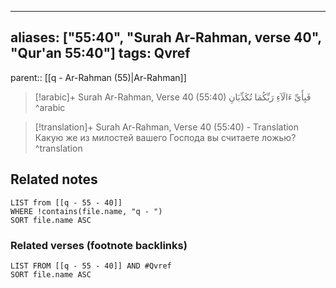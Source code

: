 
---
aliases: ["55:40", "Surah Ar-Rahman, verse 40", "Qur'an 55:40"]
tags: Qvref
---

parent:: [[q - Ar-Rahman (55)|Ar-Rahman]]

> [!arabic]+ Surah Ar-Rahman, Verse 40 (55:40)
> <span class="quran-arabic">فَبِأَىِّ ءَالَآءِ رَبِّكُمَا تُكَذِّبَانِ</span>
^arabic

> [!translation]+ Surah Ar-Rahman, Verse 40 (55:40) - Translation
> Какую же из милостей вашего Господа вы считаете ложью?
^translation



## Related notes
```dataview
LIST from [[q - 55 - 40]]
WHERE !contains(file.name, "q - ")
SORT file.name ASC
```

### Related verses (footnote backlinks)
```dataview
LIST FROM [[q - 55 - 40]] AND #Qvref
SORT file.name ASC
```

